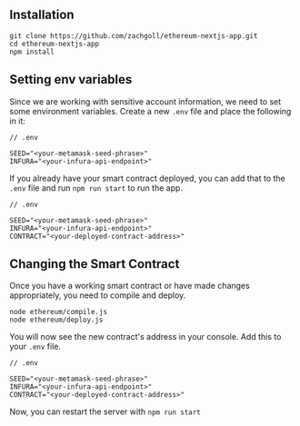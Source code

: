 ## Installation

```
git clone https://github.com/zachgoll/ethereum-nextjs-app.git
cd ethereum-nextjs-app
npm install
```

## Setting env variables

Since we are working with sensitive account information, we need to set some environment variables.  Create a new `.env` file and place the following in it: 

```
// .env

SEED="<your-metamask-seed-phrase>"
INFURA="<your-infura-api-endpoint>"
```

If you already have your smart contract deployed, you can add that to the `.env` file and run `npm run start` to run the app.

```
// .env

SEED="<your-metamask-seed-phrase>"
INFURA="<your-infura-api-endpoint>"
CONTRACT="<your-deployed-contract-address>"
```

## Changing the Smart Contract

Once you have a working smart contract or have made changes appropriately, you need to compile and deploy.

```
node ethereum/compile.js
node ethereum/deploy.js
```

You will now see the new contract's address in your console. Add this to your `.env` file.

```
// .env

SEED="<your-metamask-seed-phrase>"
INFURA="<your-infura-api-endpoint>"
CONTRACT="<your-deployed-contract-address>"
```

Now, you can restart the server with `npm run start`

